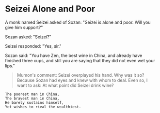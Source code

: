 # Seizei Alone and Poor

A monk named Seizei asked of Sozan: "Seizei is alone and poor. Will you give him support?"

Sozan asked: "Seizei?"

Seizei responded: "Yes, sir."

Sozan said: "You have Zen, the best wine in China, and already have finished three cups, and still you are saying that they did not even wet your lips."

> Mumon's comment: Seizei overplayed his hand. Why was it so? Because Sozan had eyes and knew with whom to deal. Even so, I want to ask: At what point did Seizei drink wine?

```
The poorest man in China,
The bravest man in China,
He barely sustains himself,
Yet wishes to rival the wealthiest.
```

